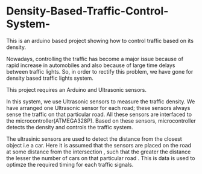 # Density-Based-Traffic-Control-System-
This is an arduino based project showing how to control traffic based on its density. 

Nowadays, controlling the traffic has become a major issue because of rapid increase in automobiles and also because of large time delays between traffic lights. So, in order to rectify this problem, we have gone for density based traffic lights system. 

This project requires an Arduino and Ultrasonic sensors.

In this system, we use Ultrasonic sensors to measure the traffic density. We have arranged one Ultrasonic sensor for each road; these sensors always sense the traffic on that particular road. All these sensors are interfaced to the microcontroller(ATMEGA328P). Based on these sensors, microcontroller detects the density and controls the traffic system.

The ultrasinic sensors are used to detect the distance from the closest object i.e a car. Here  it is assumed that the sensors are placed on the road at some distance from the intersection , such that the greater the distance the lesser the number of cars on that particular road . This is data is used to optimze the required timing for each traffic signals.
